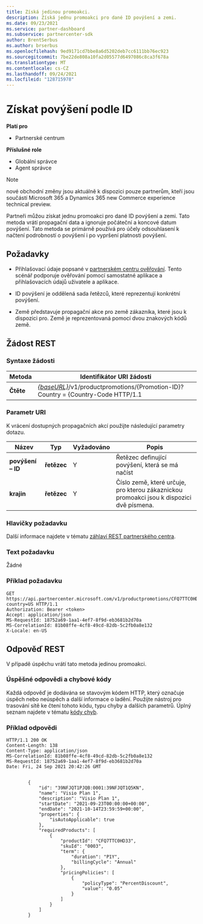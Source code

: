 ```yaml
---
title: Získá jedinou promoakci.
description: Získá jednu promoakci pro dané ID povýšení a zemi.
ms.date: 09/23/2021
ms.service: partner-dashboard
ms.subservice: partnercenter-sdk
author: BrentSerbus
ms.author: brserbus
ms.openlocfilehash: 9ed9171cd7bbe8a6d5202deb7cc6111bb76ec923
ms.sourcegitcommit: 7be22de808a10fa2d05577d6497086c8ca3f678a
ms.translationtype: MT
ms.contentlocale: cs-CZ
ms.lasthandoff: 09/24/2021
ms.locfileid: "128715978"
---
```

# <a name="get-promotion-by-id"></a>Získat povýšení podle ID

**Platí pro**

- Partnerské centrum

**Příslušné role**

- Globální správce
- Agent správce

> [!Note] 
> nové obchodní změny jsou aktuálně k dispozici pouze partnerům, kteří jsou součástí Microsoft 365 a Dynamics 365 new Commerce experience technical preview.

Partneři můžou získat jednu promoakci pro dané ID povýšení a zemi. Tato metoda vrátí propagační data a ignoruje počáteční a koncové datum povýšení. Tato metoda se primárně používá pro účely odsouhlasení k načtení podrobností o povýšení i po vypršení platnosti povýšení.



## <a name="prerequisites"></a>Požadavky

- Přihlašovací údaje popsané v [partnerském centru ověřování](partner-center-authentication.md). Tento scénář podporuje ověřování pomocí samostatné aplikace a přihlašovacích údajů uživatele a aplikace.

- ID povýšení je oddělená sada řetězců, které reprezentují konkrétní povýšení.

- Země představuje propagační akce pro země zákazníka, které jsou k dispozici pro. Země je reprezentovaná pomocí dvou znakových kódů země.

## <a name="rest-request"></a>Žádost REST

### <a name="request-syntax"></a>Syntaxe žádosti

| Metoda   | Identifikátor URI žádosti                                                                                                                         |
|----------|-------------------------------------------------------------------------------------------------------------------------------------|
| **Čtěte**  | [*{baseURL}*](partner-center-rest-urls.md)/v1/productpromotions/{Promotion-ID}? Country = {Country-Code HTTP/1.1 |

### <a name="uri-parameter"></a>Parametr URI

K vrácení dostupných propagačních akcí použijte následující parametry dotazu.

| Název                    | Typ     | Vyžadováno | Popis                                       |
|-------------------------|----------|----------|---------------------------------------------------|
| **povýšení – ID**  | **řetězec** | Y        | Řetězec definující povýšení, která se má načíst           |
| **krajin** | **řetězec** | Y        | Číslo země, které určuje, pro kterou zákaznickou promoakci jsou k dispozici dvě písmena. |

### <a name="request-headers"></a>Hlavičky požadavku

Další informace najdete v tématu [záhlaví REST partnerského centra](headers.md).

### <a name="request-body"></a>Text požadavku

Žádné

### <a name="request-example"></a>Příklad požadavku

```http
GET https://api.partnercenter.microsoft.com/v1/productpromotions/CFQ7TTC0HD33:0003:CFQ7TTC0K59M?country=US HTTP/1.1
Authorization: Bearer <token>
Accept: application/json
MS-RequestId: 18752a69-1aa1-4ef7-8f9d-eb3681b2d70a
MS-CorrelationId: 81b08ffe-4cf8-49cd-82db-5c2fb0a8e132
X-Locale: en-US
```

## <a name="rest-response"></a>Odpověď REST

V případě úspěchu vrátí tato metoda jedinou promoakci.

### <a name="response-success-and-error-codes"></a>Úspěšné odpovědi a chybové kódy

Každá odpověď je dodávána se stavovým kódem HTTP, který označuje úspěch nebo neúspěch a další informace o ladění. Použijte nástroj pro trasování sítě ke čtení tohoto kódu, typu chyby a dalších parametrů. Úplný seznam najdete v tématu [kódy chyb](error-codes.md).

### <a name="response-example"></a>Příklad odpovědi

```http
HTTP/1.1 200 OK
Content-Length: 138
Content-Type: application/json
MS-CorrelationId: 81b08ffe-4cf8-49cd-82db-5c2fb0a8e132
MS-RequestId: 18752a69-1aa1-4ef7-8f9d-eb3681b2d70a
Date: Fri, 24 Sep 2021 20:42:26 GMT

 
        {
            "id": "39NFJQT1PJQB:0001:39NFJQT1Q5KN",
            "name": "Visio Plan 1",
            "description": "Visio Plan 1",
            "startDate": "2021-09-23T00:00:00+00:00",
            "endDate": "2021-10-14T23:59:59+00:00",
            "properties": {
                "isAutoApplicable": true
            },
            "requiredProducts": [
                {
                    "productId": "CFQ7TTC0HD33",
                    "skuId": "0003",
                    "term": {
                        "duration": "P1Y",
                        "billingCycle": "Annual"
                    },
                    "pricingPolicies": [
                        {
                            "policyType": "PercentDiscount",
                            "value": "0.05"
                        }
                    ]
                }
            ]
        }
```
